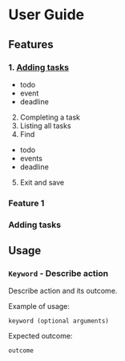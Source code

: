 # User Guide

## Features 

### 1. [Adding tasks](#abcd)
  - todo
  - event
  - deadline

2. Completing a task
3. Listing all tasks
4. Find 
  - todo
  - events
  - deadline

5. Exit and save


### Feature 1 
### <a name="abcd"></a> Adding tasks


## Usage

### `Keyword` - Describe action

Describe action and its outcome.

Example of usage: 

`keyword (optional arguments)`

Expected outcome:

`outcome`
